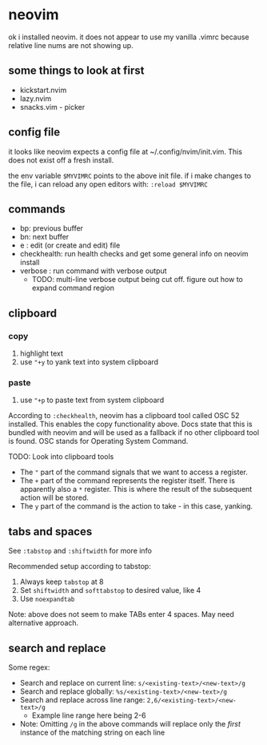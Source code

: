 # neovim

ok i installed neovim. it does not appear to use my vanilla .vimrc because relative line nums are not showing up. 


## some things to look at first

- kickstart.nvim
- lazy.nvim
- snacks.vim - picker

## config file

it looks like neovim expects a config file at ~/.config/nvim/init.vim. This does not exist off a fresh install. 

the env variable `$MYVIMRC` points to the above init file. if i make changes to the file, i can reload any open editors with: `:reload $MYVIMRC`

## commands

- bp: previous buffer
- bn: next buffer
- e <filename>: edit (or create and edit) file
- checkhealth: run health checks and get some general info on neovim install
- verbose <command>: run command with verbose output
  - TODO: multi-line verbose output being cut off. figure out how to expand command region

## clipboard

### copy

1. highlight text
2. use `"+y` to yank text into system clipboard

### paste

1. use `"+p` to paste text from system clipboard

According to `:checkhealth`, neovim has a clipboard tool called OSC 52 installed. This enables the copy functionality above. Docs state that this is bundled with neovim and will be used as a fallback if no other clipboard tool is found. OSC stands for Operating System Command.

TODO: Look into clipboard tools

- The `"` part of the command signals that we want to access a register.
- The `+` part of the command represents the register itself. There is apparently also a `*` register. This is where the result of the subsequent action will be stored.
- The `y` part of the command is the action to take - in this case, yanking.

## tabs and spaces

See `:tabstop` and `:shiftwidth` for more info

Recommended setup according to tabstop:
1. Always keep `tabstop` at 8
2. Set `shiftwidth` and `softtabstop` to desired value, like 4
3. Use `noexpandtab`

Note: above does not seem to make TABs enter 4 spaces. May need alternative approach.

## search and replace

Some regex:
- Search and replace on current line: `s/<existing-text>/<new-text>/g`
- Search and replace globally: `%s/<existing-text>/<new-text>/g`
- Search and replace across line range: `2,6/<existing-text>/<new-text>/g`
  - Example line range here being 2-6
- Note: Omitting `/g` in the above commands will replace only the *first* instance of the matching string on each line
